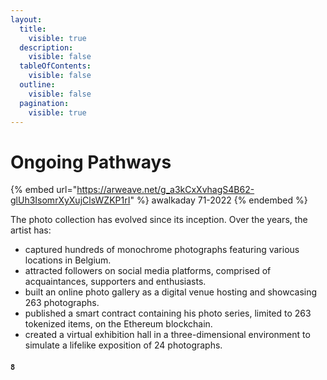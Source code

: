 ```yaml
---
layout:
  title:
    visible: true
  description:
    visible: false
  tableOfContents:
    visible: false
  outline:
    visible: false
  pagination:
    visible: true
---
```


# Ongoing Pathways

{% embed url="https://arweave.net/g_a3kCxXvhagS4B62-glUh3IsomrXyXujClsWZKP1rI" %}
awalkaday 71-2022
{% endembed %}



The photo collection has evolved since its inception. Over the years, the artist has:

* captured hundreds of monochrome photographs featuring various locations in Belgium.
* attracted followers on social media platforms, comprised of acquaintances, supporters and enthusiasts.
* built an online photo gallery as a digital venue hosting and showcasing 263 photographs.
* published a smart contract containing his photo series, limited to 263 tokenized items, on the Ethereum blockchain.
* created a virtual exhibition hall in a three-dimensional environment to simulate a lifelike exposition of 24 photographs.

#### `8`
